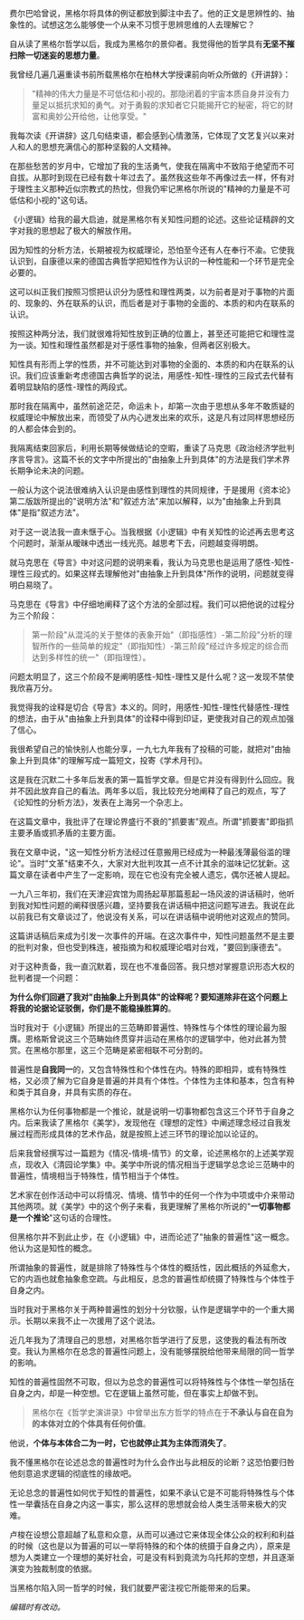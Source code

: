 费尔巴哈曾说，黑格尔将具体的例证都放到脚注中去了。他的正文是思辨性的、抽象性的。试想这怎么能够使一个从来不习惯于思辨思维的人去理解它？

自从读了黑格尔哲学以后，我成为黑格尔的景仰者。我觉得他的哲学具有**无坚不摧扫除一切迷妄的思想力量**。

我曾经几遍几遍重读书前所载黑格尔在柏林大学授课前向听众所做的《开讲辞》：

> "精神的伟大力量是不可低估和小视的。那隐闭着的宇宙本质自身并没有力量足以抵抗求知的勇气。对于勇毅的求知者它只能揭开它的秘密，将它的财富和奥妙公开给他，让他享受。"

我每次读《开讲辞》这几句结束语，都会感到心情激荡，它体现了文艺复兴以来对人和人的思想充满信心的那种坚毅的人文精神。  

在那些愁苦的岁月中，它增加了我的生活勇气，使我在隔离中不致陷于绝望而不可自拔。从那时到现在已经有数十年过去了。虽然我这些年不再像过去一样，怀有对于理性主义那种近似宗教式的热忱，但我仍牢记黑格尔所说的"精神的力量是不可低估和小视的"这句话。

《小逻辑》给我的最大启迪，就是黑格尔有关知性问题的论述。这些论证精辟的文字对我的思想起了极大的解放作用。

因为知性的分析方法，长期被视为权威理论，恐怕至今还有人在奉行不渝。它使我认识到，自康德以来的德国古典哲学把知性作为认识的一种性能和一个环节是完全必要的。

这可以纠正我们按照习惯把认识分为感性和理性两类，以为前者是对于事物的片面的、现象的、外在联系的认识，而后者是对于事物的全面的、本质的和内在联系的认识。

按照这种两分法，我们就很难将知性放到正确的位置上，甚至还可能把它和理性混为一谈。知性和理性虽然都是对于感性事物的抽象，但两者区别极大。

知性具有形而上学的性质，并不可能达到对事物的全面的、本质的和内在联系的认识。我们应该重新考虑德国古典哲学的说法，用感性-知性-理性的三段式去代替有着明显缺陷的感性-理性的两段式。

那时我在隔离中，虽然前途茫茫，命运未卜，却第一次由于思想从多年不敢质疑的权威理论中解放出来，而领受了从内心迸发出来的欢乐，这是凡有过同样思想经历的人都会体会到的。

我隔离结束回家后，利用长期等候做结论的空暇，重读了马克思《政治经济学批判序言导言》。这篇不长的文字中所提出的"由抽象上升到具体"的方法是我们学术界长期争论未决的问题。

一般认为这个说法很难纳入认识是由感性到理性的共同规律，于是援用《资本论》第二版跋所提出的"说明方法"和"叙述方法"来加以解释，以为"由抽象上升到具体"是指"叙述方法"。

对于这一说法我一直未惬于心。当我根据《小逻辑》中有关知性的论述再去思考这个问题时，渐渐从暧昧中透出一线光亮。越思考下去，问题越变得明朗。

就马克思在《导言》中对这问题的说明来看，我认为马克思也是运用了感性-知性-理性三段式的。如果这样去理解他对"由抽象上升到具体"所作的说明，问题就变得明白易晓了。

马克思在《导言》中仔细地阐释了这个方法的全部过程。我们可以把他说的过程分为三个阶段：

> 第一阶段"从混沌的关于整体的表象开始"（即指感性）-第二阶段"分析的理智所作的一些简单的规定"（即指知性）-第三阶段"经过许多规定的综合而达到多样性的统一"（即指理性）。

问题太明显了，这三个阶段不是阐明感性-知性-理性又是什么呢？这一发现不禁使我欣喜万分。  

我觉得我的诠释是切合《导言》本义的。同时，用感性-知性-理性代替感性-理性的想法，由于从"由抽象上升到具体"的诠释中得到印证，更使我对自己的观点加强了信心。

我很希望自己的愉快别人也能分享，一九七九年我有了投稿的可能，就把对"由抽象上升到具体"的理解写成一篇短文，投寄《学术月刊》。

这是我在沉默二十多年后发表的第一篇哲学文章。但是它并没有得到什么回应。我并不因此放弃自己的看法。两年多以后，我比较充分地阐释了自己的观点，写了《论知性的分析方法》，发表在上海另一个杂志上。

在这篇文章中，我批评了在理论界盛行不衰的"抓要害"观点。所谓"抓要害"即指抓主要矛盾或抓矛盾的主要方面。

我在文章中说，"这一知性分析方法经过任意搬用已经成为一种最浅薄最俗滥的理论"。当时"文革"结束不久，大家对大批判攻其一点不计其余的滋味记忆犹新。这篇文章在读者中产生了一定影响，现在它也没有完全被人遗忘，偶尔还被人提起。

一九八三年初，我们在天津迎宾馆为周扬起草那篇惹起一场风波的讲话稿时，他听到我对知性问题的阐释很感兴趣，坚持要我在讲话稿中把这问题写进去。我说在此以前我已有文章谈过了，他说没有关系，可以在讲话稿中说明他对这观点的赞同。

这篇讲话稿后来成为引发一次事件的开端。在这次事件中，知性问题虽然不是主要的批判对象，但也受到株连，被指摘为和权威理论唱对台戏，"要回到康德去"。

对于这种责备，我一直沉默着，现在也不准备回答。我只想对掌握意识形态大权的批判者提一个问题：

**为什么你们回避了我对"由抽象上升到具体"的诠释呢？要知道除非在这个问题上将我的论据论证驳倒，你们是不能稳操胜算的**。

当时我对于《小逻辑》所提出的三范畴即普遍性、特殊性与个体性的理论最为服膺。恩格斯曾说这三个范畴始终贯穿并运动在黑格尔的逻辑学中，他对此甚为赞赏。在黑格尔那里，这三个范畴是紧密相联不可分割的。

普遍性是**自我同一**的，又包含特殊性和个体性在内。特殊的即相异，或有特殊性格，又必须了解为它自身是普遍的并具有个体性。个体性为主体和基本，包含有种和类于其自身，并具有实质的存在。

黑格尔认为任何事物都是一个推论，就是说明一切事物都包含这三个环节于自身之内。后来我读了黑格尔《美学》，发现他在《理想的定性》中阐述理念经过自我发展过程而形成具体的艺术作品，就是按照上述三环节的理论加以论证的。

后来我曾经撰写过一篇题为《情况-情境-情节》的文章，论述黑格尔的上述美学观点，现收入《清园论学集》中。美学中所说的情况相当于逻辑学总念论三范畴中的普遍性，情境相当于特殊性，情节相当于个体性。

艺术家在创作活动中可以将情况、情境、情节中的任何一个作为中项或中介来带动其他两项。就《美学》中的这个例子来看，我更理解了黑格尔所说的"**一切事物都是一个推论**"这句话的合理性。

但黑格尔并不到此止步，在《小逻辑》中，进而论述了"抽象的普遍性"这一概念。他认为这是知性的概念。

所谓抽象的普遍性，就是排除了特殊性与个体性的概括性，因此概括的外延愈大，它的内涵也就愈抽象愈空疏。与此相反，总念的普遍性却统摄了特殊性与个体性于自身之内。

当时我对于黑格尔关于两种普遍性的划分十分钦服，认作是逻辑学中的一个重大揭示。长期以来我不止一次援用了这个说法。

近几年我为了清理自己的思想，对黑格尔哲学进行了反思，这使我的看法有所改变。我认为黑格尔在总念的普遍性问题上，没有能够摆脱给他带来局限的同一哲学的影响。

知性的普遍性固然不可取，但以为总念的普遍性可以将特殊性与个体性一举包括在自身之内，却是一种空想。它在逻辑上虽然可能，但在事实上却做不到。

> 黑格尔在《哲学史演讲录》中曾举出东方哲学的特点在于**不承认与自在自为的本体对立的个体具有任何价值**。

他说，**个体与本体合二为一时，它也就停止其为主体而消失了**。  

我不懂黑格尔在论述总念的普遍性时为什么会作出与此相反的论断？这恐怕要归咎他刻意追求逻辑的彻底性的缘故吧。

无论总念的普遍性如何优于知性的普遍性，如果不承认它是不可能将特殊性与个体性一举囊括在自身之内这一事实，那么这样的思想就会给人类生活带来极大的灾难。

卢梭在设想公意超越了私意和众意，从而可以通过它来体现全体公众的权利和利益的时候（这也是以为普遍的可以一举将特殊的和个体的统摄于自身之内），原来是想为人类建立一个理想的美好社会，可是没有料到竟流为乌托邦的空想，并且逐渐演变为独裁制度的依据。

当黑格尔陷入同一哲学的时候，我们就要严密注视它所能带来的后果。

_编辑时有改动。_